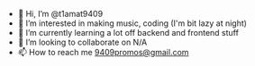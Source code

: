 - 👋 Hi, I’m @t1amat9409
- 👀 I’m interested in making music, coding (I'm bit lazy at night)
- 🌱 I’m currently learning a lot off backend and frontend stuff
- 💞️ I’m looking to collaborate on N/A
- 📫 How to reach me 9409promos@gmail.com

<!---
t1amat9409/t1amat9409 is a ✨ special ✨ repository because its `README.md` (this file) appears on your GitHub profile.
You can click the Preview link to take a look at your changes.
--->
